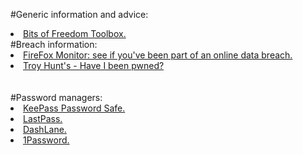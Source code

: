

#Generic information and advice:
<br>
<li><a href="https://toolbox.bitsoffreedom.nl/">Bits of Freedom Toolbox.</a></li>
#Breach information:
<br>
<li><a href="https://monitor.firefox.com/">FireFox Monitor: see if you've been part of an online data breach.</a></li>
<li><a href="https://haveibeenpwned.com/">Troy Hunt's - Have I been pwned?</a></li>
<br>
<br>
#Password managers:
<br>
<li><a href="https://keepass.info/">KeePass Password Safe.</a></li>
<li><a href="https://www.lastpass.com/">LastPass.</a></li>
<li><a href="https://www.dashlane.com/">DashLane.</a></li>
<li><a href="https://1password.com/">1Password.</a></li>
